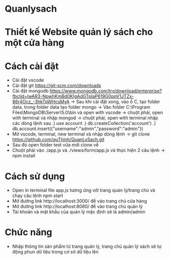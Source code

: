 # Quanlysach

# Thiết kế Website quản lý sách cho một cửa hàng

# Cách cài đặt
  * Cài đặt vscode
  * Cài đặt git https://git-scm.com/downloads
  * Cài đặt mongodb https://www.mongodb.com/try/download/enterprise?fbclid=IwAR3-NpwhKmBd0KIgAdGTplaP619G0pnV1JTZx-86r4Ocz_-3hkTpWHcsMyA
    -> Sau khi cài đặt xong, vào ổ C, tạo folder data, trong folder data tạo folder mongo
    -> Vào folder C:\Program Files\MongoDB\Server\5.0\bin và open with vscode
    -> chuột phải, open with terminal và nhập mongod
    -> chuột phải, open with terminal nhập các dòng lệnh sau
       .) use account
       .) db.createCollection('account')
       .) db.account.insert({"username":"admin","password":"admin"})
  * Mở vscode, terminal, new terminal và nhập dòng lệnh
    -> git clone https://github.com/quThinh/QuanLySach.git
  * Sau đó open folder test vừa mới clone về
  * Chuột phải vào ./app.js và ./views/form/app.js và thực hiện 2 câu lệnh
    -> npm install
  
# Cách sử dụng
  * Open in terminal file app.js tương ứng với trang quản lý/trang chủ và chạy câu lệnh npm start
  * Mở đường link http://localhost:3000/ để vào trang chủ cửa hàng
  * Mở đường link http://localhost:8080/ để vào trang chủ quản lý
  * Tài khoản và mật khẩu của quản lý mặc định sẽ là admin/admin

# Chức năng
  * Nhập thông tin sản phẩm từ trang quản lý, trang chủ quản lý sách sẽ tự động phun dữ liệu trong cơ sở dữ liệu lên 
